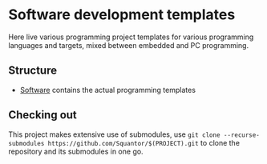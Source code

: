 # Software development templates
Here live various programming project templates for various programming languages and targets, mixed between embedded and PC programming.
## Structure
* [Software](software/README.md) contains the actual programming templates
## Checking out
This project makes extensive use of submodules, use ```git clone --recurse-submodules https://github.com/Squantor/$(PROJECT).git``` to clone the repository and its submodules in one go.
